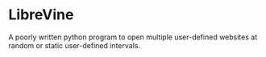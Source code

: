 # LibreVine
A poorly written python program to open multiple user-defined websites at random or static user-defined intervals.
